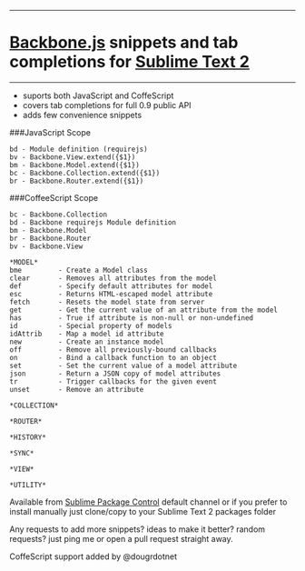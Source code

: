 ----

# [Backbone.js](http://backbonejs.org) snippets and tab completions for [Sublime Text 2](http://www.sublimetext.com/2)
----

+ suports both JavaScript and CoffeScript
+ covers tab completions for full 0.9 public API
+ adds few convenience snippets


###JavaScript Scope
    
    bd - Module definition (requirejs)
    bv - Backbone.View.extend({$1})
    bm - Backbone.Model.extend({$1})
    bc - Backbone.Collection.extend({$1})
    br - Backbone.Router.extend({$1})
  
###CoffeeScript Scope  
        
    bc - Backbone.Collection
    bd - Backbone requirejs Module definition   
    bm - Backbone.Model    
    br - Backbone.Router
    bv - Backbone.View

    *MODEL*
    bme         - Create a Model class 
    clear       - Removes all attributes from the model
    def         - Specify default attributes for model
    esc         - Returns HTML-escaped model attribute
    fetch       - Resets the model state from server
    get         - Get the current value of an attribute from the model
    has         - True if attribute is non-null or non-undefined
    id          - Special property of models
    idAttrib    - Map a model id attribute
    new         - Create an instance model
    off         - Remove all previously-bound callbacks
    on          - Bind a callback function to an object
    set         - Set the current value of a model attribute
    json        - Return a JSON copy of model attributes
    tr          - Trigger callbacks for the given event
    unset       - Remove an attribute

    *COLLECTION*

    *ROUTER*

    *HISTORY*

    *SYNC*

    *VIEW*

    *UTILITY*

    



Available from [Sublime Package Control](http://wbond.net/sublime_packages/package_control) default channel or if you prefer to install manually just clone/copy to your Sublime Text 2 packages folder


Any requests to add more snippets? ideas to make it better? random requests? just ping me or open a pull request straight away.


CoffeScript support added by @dougrdotnet
  